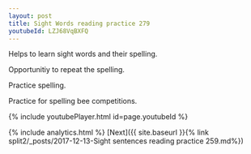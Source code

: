 ```yaml
---
layout: post
title: Sight Words reading practice 279
youtubeId: LZJ68VqBXFQ
---
```

 
 
Helps to learn sight words and their spelling.

Opportunitiy to repeat the spelling. 

Practice spelling. 
 
Practice for spelling bee competitions. 
 
{% include youtubePlayer.html id=page.youtubeId %}
 
 
{% include analytics.html %} 
[Next]({{ site.baseurl }}{% link  split2/_posts/2017-12-13-Sight sentences reading practice 259.md%})
 
